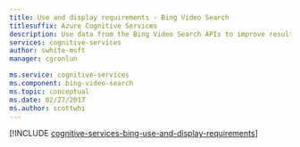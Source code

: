 ```yaml
---
title: Use and display requirements - Bing Video Search
titlesuffix: Azure Cognitive Services
description: Use data from the Bing Video Search APIs to improve results from searches for video content.
services: cognitive-services
author: swhite-msft
manager: cgronlun

ms.service: cognitive-services
ms.component: bing-video-search
ms.topic: conceptual
ms.date: 02/27/2017
ms.author: scottwhi
---
```


[!INCLUDE [cognitive-services-bing-use-and-display-requirements](../../../includes/cognitive-services-bing-use-and-display-requirements.md)]